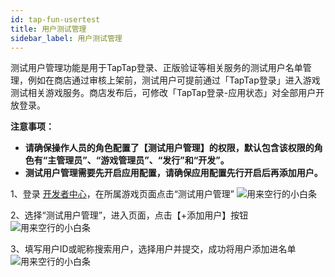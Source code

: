```yaml
---
id: tap-fun-usertest
title: 用户测试管理
sidebar_label: 用户测试管理
---
```



测试用户管理功能是用于TapTap登录、正版验证等相关服务的测试用户名单管理，例如在商店通过审核上架前，测试用户可提前通过「TapTap登录」进入游戏测试相关游戏服务。商店发布后，可修改「TapTap登录-应用状态」对全部用户开放登录。

**注意事项：**

* **请确保操作人员的角色配置了【测试用户管理】的权限，默认包含该权限的角色有“主管理员”、“游戏管理员”、“发行”和“开发”。**
* **测试用户管理需要先开启应用配置，请确保应用配置先行开启后再添加用户。**

1、登录 [开发者中心](https://developer.taptap.com)，在所属游戏页面点击“测试用户管理”
![用来空行的小白条](https://img.tapimg.com/market/images/0268bdc3f84234843e70b7866a69db91.png)

2、选择“测试用户管理”，进入页面，点击【+添加用户】按钮  
![用来空行的小白条](https://img.tapimg.com/market/images/7873c9781ed01091116ad7e508e4b9a4.png)

3、填写用户ID或昵称搜索用户，选择用户并提交，成功将用户添加进名单
![用来空行的小白条](https://img.tapimg.com/market/images/a84c570895a6d77e5ec6ca9c3ee80989.png)
